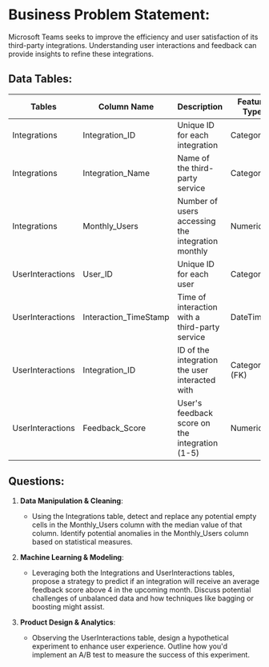 # **Business Problem Statement**:
Microsoft Teams seeks to improve the efficiency and user satisfaction of its third-party integrations. Understanding user interactions and feedback can provide insights to refine these integrations.

## **Data Tables**:

| Tables     | Column Name         | Description                                                         | Feature Type          |
|------------|---------------------|---------------------------------------------------------------------|-----------------------|
| Integrations| Integration_ID     | Unique ID for each integration                                      | Categorical           |
| Integrations| Integration_Name   | Name of the third-party service                                     | Categorical           |
| Integrations| Monthly_Users      | Number of users accessing the integration monthly                   | Numeric               |
| UserInteractions| User_ID        | Unique ID for each user                                             | Categorical           |
| UserInteractions| Interaction_TimeStamp | Time of interaction with a third-party service            | DateTime              |
| UserInteractions| Integration_ID | ID of the integration the user interacted with                       | Categorical (FK)      |
| UserInteractions| Feedback_Score | User's feedback score on the integration (1-5)                       | Numeric               |

## **Questions**:

1. **Data Manipulation & Cleaning**:
    - Using the Integrations table, detect and replace any potential empty cells in the Monthly_Users column with the median value of that column. Identify potential anomalies in the Monthly_Users column based on statistical measures.


2. **Machine Learning & Modeling**:
    - Leveraging both the Integrations and UserInteractions tables, propose a strategy to predict if an integration will receive an average feedback score above 4 in the upcoming month. Discuss potential challenges of unbalanced data and how techniques like bagging or boosting might assist.


3. **Product Design & Analytics**:
    - Observing the UserInteractions table, design a hypothetical experiment to enhance user experience. Outline how you'd implement an A/B test to measure the success of this experiment.